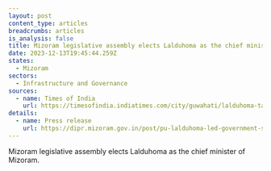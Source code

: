 ```yaml
---
layout: post
content_type: articles
breadcrumbs: articles
is_analysis: false
title: Mizoram legislative assembly elects Lalduhoma as the chief minister
date: 2023-12-13T19:45:44.259Z
states:
  - Mizoram
sectors:
  - Infrastructure and Governance
sources:
  - name: Times of India
    url: https://timesofindia.indiatimes.com/city/guwahati/lalduhoma-takes-oath-as-cm-gives-mizoram-1st-woman-cabinet-mantri/articleshow/105849268.cms
details:
  - name: Press release
    url: https://dipr.mizoram.gov.in/post/pu-lalduhoma-led-government-sworn-in-mizoram
---
```

Mizoram legislative assembly elects Lalduhoma as the chief minister of Mizoram.